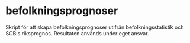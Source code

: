 # befolkningsprognoser
Skript för att skapa befolkningsprognoser utifrån befolkningsstatistik och SCB:s riksprognos. Resultaten används under eget ansvar.
